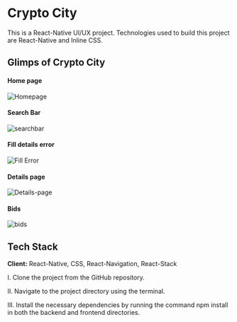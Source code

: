 
# Crypto City

This is a React-Native UI/UX project. Technologies used to build this project are React-Native and Inline CSS.


## Glimps of Crypto City

#### Home page


![Homepage](https://res.cloudinary.com/dehubjbqm/image/upload/v1711980559/Screenshot_20240401_192930_rahsk1.jpg)


#### Search Bar


![searchbar](https://res.cloudinary.com/dehubjbqm/image/upload/v1711980558/Screenshot_20240401_192943_cfaxdi.jpg)

#### Fill details error


![Fill Error](https://res.cloudinary.com/dehubjbqm/image/upload/v1680689225/Fill_jglg3i.png)


#### Details page


![Details-page](https://res.cloudinary.com/dehubjbqm/image/upload/v1711980560/Screenshot_20240401_192959_s03fee.jpg)


#### Bids


![bids](https://res.cloudinary.com/dehubjbqm/image/upload/v1711980559/Screenshot_20240401_193014_wtiprl.jpg)


## Tech Stack

**Client:** React-Native, CSS, React-Navigation, React-Stack



I. Clone the project from the GitHub repository.

II. Navigate to the project directory using the terminal.

III. Install the necessary dependencies by running the command npm install in both the backend and frontend directories.


